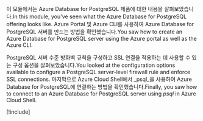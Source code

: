<span data-ttu-id="c42d9-101">이 모듈에서는 Azure Database for PostgreSQL 제품에 대한 내용을 살펴보았습니다.</span><span class="sxs-lookup"><span data-stu-id="c42d9-101">In this module, you've seen what the Azure Database for PostgreSQL offering looks like.</span></span> <span data-ttu-id="c42d9-102">Azure Portal 및 Azure CLI를 사용하여 Azure Database for PostgreSQL 서버를 만드는 방법을 확인했습니다.</span><span class="sxs-lookup"><span data-stu-id="c42d9-102">You saw how to create an Azure Database for PostgreSQL server using the Azure portal as well as the Azure CLI.</span></span>

<span data-ttu-id="c42d9-103">PostgreSQL 서버 수준 방화벽 규칙을 구성하고 SSL 연결을 적용하는 데 사용할 수 있는 구성 옵션을 살펴보았습니다.</span><span class="sxs-lookup"><span data-stu-id="c42d9-103">You looked at the configuration options available to configure a PostgreSQL server-level firewall rule and enforce SSL connections.</span></span> <span data-ttu-id="c42d9-104">마지막으로 Azure Cloud Shell에서 _psql_을 사용하여 Azure Database for PostgreSQL에 연결하는 방법을 확인했습니다.</span><span class="sxs-lookup"><span data-stu-id="c42d9-104">Finally, you saw how to connect to an Azure Database for PostgreSQL server using _psql_ in Azure Cloud Shell.</span></span>

[!include[](../../../includes/azure-sandbox-cleanup.md)]
